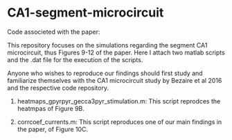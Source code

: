 # CA1-segment-microcircuit
Code associeted with the paper:

This repository focuses on the simulations regarding the segment CA1 microcircuit, thus Figures 9-12 of the paper. 
Here I attach two matlab scripts and the .dat file for the execution of the scripts. 

Anyone who wishes to reproduce our findings should first study and familiarize themselves with the CA1 microcircuit study by Bezaire et al 2016 and the respective code repository.

1. heatmaps_gpyrpyr_gecca3pyr_stimulation.m:
This script reprodces the heatmpas of Figure 9B.

2. corrcoef_currents.m:
This script reproduces one of our main findings in the paper, of Figure 10C. 

